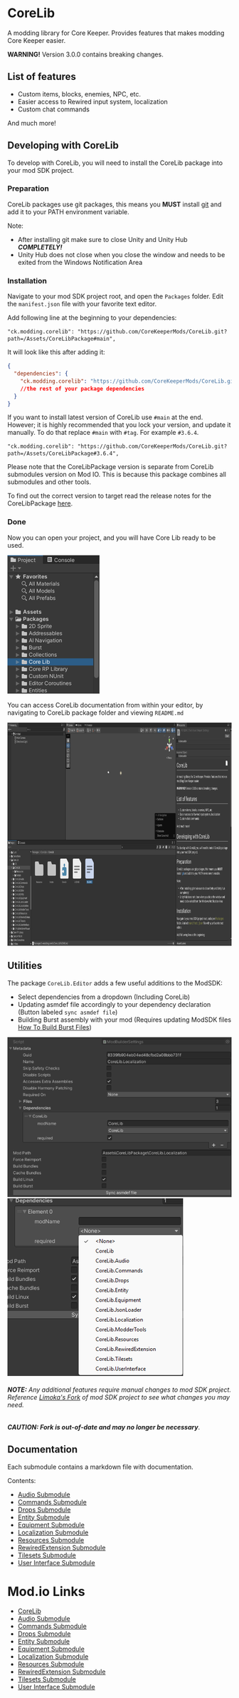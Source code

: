 # CoreLib
A modding library for Core Keeper. Provides features that makes modding Core Keeper easier.

**WARNING!** Version 3.0.0 contains breaking changes.

## List of features
- Custom items, blocks, enemies, NPC, etc.
- Easier access to Rewired input system, localization
- Custom chat commands

And much more!

## Developing with CoreLib
To develop with CoreLib, you will need to install the CoreLib package into your mod SDK project.

### Preparation
CoreLib packages use git packages, this means you **MUST** install [git](https://git-scm.com/download/win) and add it to your PATH environment variable.  

Note:
- After installing git make sure to close Unity and Unity Hub ***COMPLETELY!***
- Unity Hub does not close when you close the window and needs to be exited from the Windows Notification Area

### Installation
Navigate to your mod SDK project root, and open the `Packages` folder. Edit the `manifest.json` file with your favorite text editor. 

Add following line at the beginning to your dependencies:
```
"ck.modding.corelib": "https://github.com/CoreKeeperMods/CoreLib.git?path=/Assets/CoreLibPackage#main",
```
It will look like this after adding it:
```json
{
  "dependencies": {
    "ck.modding.corelib": "https://github.com/CoreKeeperMods/CoreLib.git?path=/Assets/CoreLibPackage#main",
    //the rest of your package dependencies
  }
}
```
If you want to install latest version of CoreLib use `#main` at the end. However; it is highly recommended that you lock your version, and update it manually. To do that replace `#main` with `#tag`. For example `#3.6.4`.
```
"ck.modding.corelib": "https://github.com/CoreKeeperMods/CoreLib.git?path=/Assets/CoreLibPackage#3.6.4",
```
Please note that the CoreLibPackage version is separate from CoreLib submodules version on Mod IO. This is because this package combines all submodules and other tools. 

To find out the correct version to target read the release notes for the CoreLibPackage [here](https://github.com/CoreKeeperMods/CoreLib/releases).

### Done
Now you can open your project, and you will have Core Lib ready to be used.

![Unity Package Directory](./pics/package-directory.png)

You can access CoreLib documentation from within your editor, by navigating to CoreLib package folder and viewing `README.md`

<img alt="Unity Package Directory" height="500" src="./pics/corelib-readme.png"/>

## Utilities
The package `CoreLib.Editor` adds a few useful additions to the ModSDK:

- Select dependencies from a dropdown (Including CoreLib)
- Updating asmdef file accordingly to your dependency declaration (Button labeled `sync asmdef file`)
- Building Burst assembly with your mod (Requires updating ModSDK files [How To Build Burst Files](./HowToBuildBurst.md))

![CoreLib Meta Data](./pics/corelib-metadata.png)
![CoreLib Dependencies](./pics/corelib-dependencies.png)

###### **NOTE:** Any additional features require manual changes to mod SDK project. Reference [Limoka's Fork](https://github.com/limoka/CoreKeeperModSDK) of mod SDK project to see what changes you may need.
***CAUTION: Fork is out-of-date and may no longer be necessary***.

## Documentation
Each submodule contains a markdown file with documentation.

Contents:
- [Audio Submodule](../CoreLib.Audio/README.md)
- [Commands Submodule](../CoreLib.Commands/README.md)
- [Drops Submodule](../CoreLib.Drops/README.md)
- [Entity Submodule](../CoreLib.Entity/README.md)
- [Equipment Submodule](../CoreLib.Equipment/README.md)
- [Localization Submodule](../CoreLib.Localization/README.md)
- [Resources Submodule](../CoreLib.Resources/README.md)
- [RewiredExtension Submodule](../CoreLib.RewiredExtension/README.md)
- [Tilesets Submodule](../CoreLib.Tilesets/README.md)
- [User Interface Submodule](../CoreLib.UserInterface/README.md)

# Mod.io Links
- [CoreLib](https://mod.io/g/corekeeper/m/core-lib)
- [Audio Submodule](https://mod.io/g/corekeeper/m/corelibaudio)
- [Commands Submodule](https://mod.io/g/corekeeper/m/corelibcommands)
- [Drops Submodule](https://mod.io/g/corekeeper/m/corelibdrops)
- [Entity Submodule](https://mod.io/g/corekeeper/m/corelibentity)
- [Equipment Submodule](https://mod.io/g/corekeeper/m/corelibequipment)
- [Localization Submodule](https://mod.io/g/corekeeper/m/coreliblocalization)
- [Resources Submodule](https://mod.io/g/corekeeper/m/corelibresources)
- [RewiredExtension Submodule](https://mod.io/g/corekeeper/m/corelibrewiredextension)
- [Tilesets Submodule](https://mod.io/g/corekeeper/m/corelibtilesets)
- [User Interface Submodule](https://mod.io/g/corekeeper/m/corelib-userinterface)